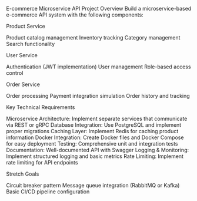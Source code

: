 E-commerce Microservice API
Project Overview
Build a microservice-based e-commerce API system with the following components:

Product Service

Product catalog management
Inventory tracking
Category management
Search functionality


User Service

Authentication (JWT implementation)
User management
Role-based access control


Order Service

Order processing
Payment integration simulation
Order history and tracking



Key Technical Requirements

Microservice Architecture: Implement separate services that communicate via REST or gRPC
Database Integration: Use PostgreSQL and implement proper migrations
Caching Layer: Implement Redis for caching product information
Docker Integration: Create Docker files and Docker Compose for easy deployment
Testing: Comprehensive unit and integration tests
Documentation: Well-documented API with Swagger
Logging & Monitoring: Implement structured logging and basic metrics
Rate Limiting: Implement rate limiting for API endpoints

Stretch Goals

Circuit breaker pattern
Message queue integration (RabbitMQ or Kafka)
Basic CI/CD pipeline configuration